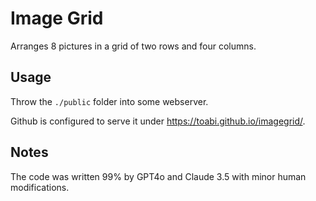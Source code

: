 # Image Grid

Arranges 8 pictures in a grid of two rows
and four columns.

## Usage

Throw the `./public` folder into some webserver.

Github is configured to serve it under <https://toabi.github.io/imagegrid/>.

## Notes

The code was written 99% by GPT4o and Claude 3.5 with minor human modifications.